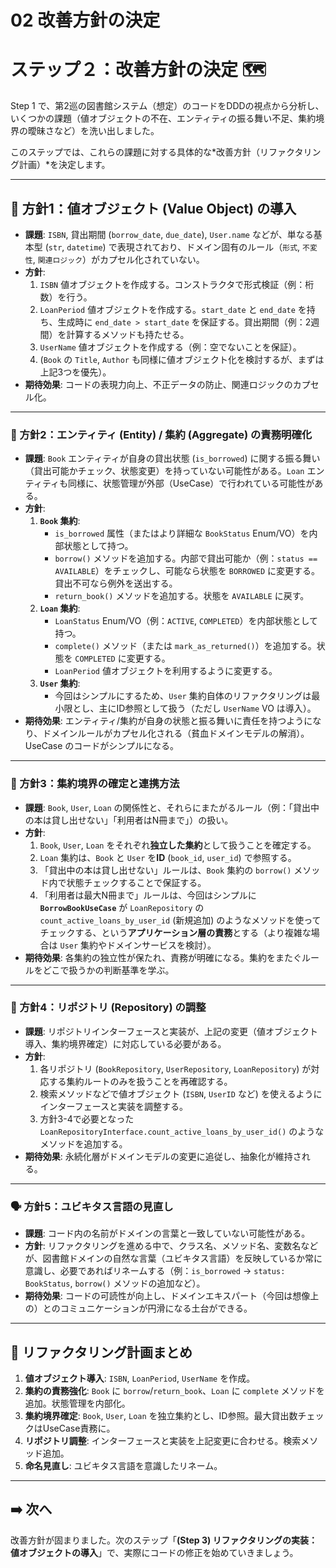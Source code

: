 # 02 改善方針の決定

# ステップ２：改善方針の決定 🗺️

Step 1 で、第2巡の図書館システム（想定）のコードをDDDの視点から分析し、いくつかの課題（値オブジェクトの不在、エンティティの振る舞い不足、集約境界の曖昧さなど）を洗い出しました。

このステップでは、これらの課題に対する具体的な*改善方針（リファクタリング計画）*を決定します。

---

## 💎 方針1：値オブジェクト (Value Object) の導入

- **課題**: `ISBN`, 貸出期間 (`borrow_date`, `due_date`), `User.name` などが、単なる基本型 (`str`, `datetime`) で表現されており、ドメイン固有のルール（`形式`, `不変性`, `関連ロジック`）がカプセル化されていない。
- **方針**:
    1. `ISBN` 値オブジェクトを作成する。コンストラクタで形式検証（例：桁数）を行う。
    2. `LoanPeriod` 値オブジェクトを作成する。`start_date` と `end_date` を持ち、生成時に `end_date > start_date` を保証する。貸出期間（例：2週間）を計算するメソッドも持たせる。
    3. `UserName` 値オブジェクトを作成する（例：空でないことを保証）。
    4. (`Book` の `Title`, `Author` も同様に値オブジェクト化を検討するが、まずは上記3つを優先）。
- **期待効果**: コードの表現力向上、不正データの防止、関連ロジックのカプセル化。

---

### 🧱 方針2：エンティティ (Entity) / 集約 (Aggregate) の責務明確化

- **課題**: `Book` エンティティが自身の貸出状態 (`is_borrowed`) に関する振る舞い（貸出可能かチェック、状態変更）を持っていない可能性がある。`Loan` エンティティも同様に、状態管理が外部（UseCase）で行われている可能性がある。
- **方針**:
    1. **`Book` 集約**:
        - `is_borrowed` 属性（またはより詳細な `BookStatus` Enum/VO）を内部状態として持つ。
        - `borrow()` メソッドを追加する。内部で貸出可能か（例：`status == AVAILABLE`）をチェックし、可能なら状態を `BORROWED` に変更する。貸出不可なら例外を送出する。
        - `return_book()` メソッドを追加する。状態を `AVAILABLE` に戻す。
    2. **`Loan` 集約**:
        - `LoanStatus` Enum/VO（例：`ACTIVE`, `COMPLETED`）を内部状態として持つ。
        - `complete()` メソッド（または `mark_as_returned()`）を追加する。状態を `COMPLETED` に変更する。
        - `LoanPeriod` 値オブジェクトを利用するように変更する。
    3. **`User` 集約**:
        - 今回はシンプルにするため、`User` 集約自体のリファクタリングは最小限とし、主にID参照として扱う（ただし `UserName` VO は導入）。
- **期待効果**: エンティティ/集約が自身の状態と振る舞いに責任を持つようになり、ドメインルールがカプセル化される（貧血ドメインモデルの解消）。UseCase のコードがシンプルになる。

---

### 🧩 方針3：集約境界の確定と連携方法

- **課題**: `Book`, `User`, `Loan` の関係性と、それらにまたがるルール（例：「貸出中の本は貸し出せない」「利用者はN冊まで」）の扱い。
- **方針**:
    1. `Book`, `User`, `Loan` をそれぞれ**独立した集約**として扱うことを確定する。
    2. `Loan` 集約は、`Book` と `User` を**ID** (`book_id`, `user_id`) で参照する。
    3. 「貸出中の本は貸し出せない」ルールは、`Book` 集約の `borrow()` メソッド内で状態チェックすることで保証する。
    4. 「利用者は最大N冊まで」ルールは、今回はシンプルに **`BorrowBookUseCase`** が `LoanRepository` の `count_active_loans_by_user_id` (新規追加) のようなメソッドを使ってチェックする、という**アプリケーション層の責務**とする（より複雑な場合は `User` 集約やドメインサービスを検討）。
- **期待効果**: 各集約の独立性が保たれ、責務が明確になる。集約をまたぐルールをどこで扱うかの判断基準を学ぶ。

---

### 💾 方針4：リポジトリ (Repository) の調整

- **課題**: リポジトリインターフェースと実装が、上記の変更（値オブジェクト導入、集約境界確定）に対応している必要がある。
- **方針**:
    1. 各リポジトリ (`BookRepository`, `UserRepository`, `LoanRepository`) が対応する集約ルートのみを扱うことを再確認する。
    2. 検索メソッドなどで値オブジェクト (`ISBN`, `UserID` など) を使えるようにインターフェースと実装を調整する。
    3. 方針3-4で必要となった `LoanRepositoryInterface.count_active_loans_by_user_id()` のようなメソッドを追加する。
- **期待効果**: 永続化層がドメインモデルの変更に追従し、抽象化が維持される。

---

### 🗣️ 方針5：ユビキタス言語の見直し

- **課題**: コード内の名前がドメインの言葉と一致していない可能性がある。
- **方針**: リファクタリングを進める中で、クラス名、メソッド名、変数名などが、図書館ドメインの自然な言葉（ユビキタス言語）を反映しているか常に意識し、必要であればリネームする（例：`is_borrowed` -\> `status: BookStatus`, `borrow()` メソッドの追加など）。
- **期待効果**: コードの可読性が向上し、ドメインエキスパート（今回は想像上の）とのコミュニケーションが円滑になる土台ができる。

---

## 📝 リファクタリング計画まとめ

1. **値オブジェクト導入**: `ISBN`, `LoanPeriod`, `UserName` を作成。
2. **集約の責務強化**: `Book` に `borrow`/`return_book`、`Loan` に `complete` メソッドを追加。状態管理を内部化。
3. **集約境界確定**: `Book`, `User`, `Loan` を独立集約とし、ID参照。最大貸出数チェックはUseCase責務に。
4. **リポジトリ調整**: インターフェースと実装を上記変更に合わせる。検索メソッド追加。
5. **命名見直し**: ユビキタス言語を意識したリネーム。

---

## ➡️ 次へ

改善方針が固まりました。次のステップ「**(Step 3) リファクタリングの実装：値オブジェクトの導入**」で、実際にコードの修正を始めていきましょう。